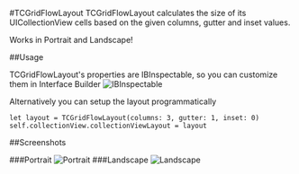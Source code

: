 #TCGridFlowLayout
TCGridFlowLayout calculates the size of its UICollectionView cells based on the given columns, gutter and inset values.

Works in Portrait and Landscape!

##Usage

TCGridFlowLayout's properties are IBInspectable, so you can customize them in Interface Builder
![IBInspectable](https://raw.githubusercontent.com/Marcocanc/TCGridFlowLayout/master/Screenshots/IBInspectable.png)


Alternatively you can setup the layout programmatically

    let layout = TCGridFlowLayout(columns: 3, gutter: 1, inset: 0)
    self.collectionView.collectionViewLayout = layout

##Screenshots

###Portrait
![Portrait](https://raw.githubusercontent.com/Marcocanc/TCGridFlowLayout/master/Screenshots/portrait.png)
###Landscape
![Landscape](https://raw.githubusercontent.com/Marcocanc/TCGridFlowLayout/master/Screenshots/landscape.png)
